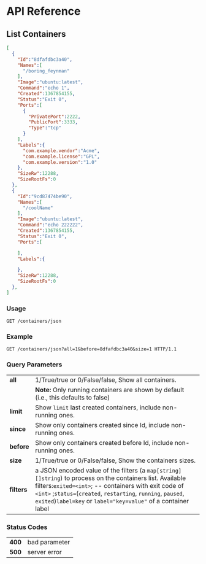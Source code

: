 # API Reference

## List Containers

```json
[
  {
    "Id":"8dfafdbc3a40",
    "Names":[
      "/boring_feynman"
    ],
    "Image":"ubuntu:latest",
    "Command":"echo 1",
    "Created":1367854155,
    "Status":"Exit 0",
    "Ports":[
      {
        "PrivatePort":2222,
        "PublicPort":3333,
        "Type":"tcp"
      }
    ],
    "Labels":{
      "com.example.vendor":"Acme",
      "com.example.license":"GPL",
      "com.example.version":"1.0"
    },
    "SizeRw":12288,
    "SizeRootFs":0
  },
  {
    "Id":"9cd87474be90",
    "Names":[
      "/coolName"
    ],
    "Image":"ubuntu:latest",
    "Command":"echo 222222",
    "Created":1367854155,
    "Status":"Exit 0",
    "Ports":[

    ],
    "Labels":{

    },
    "SizeRw":12288,
    "SizeRootFs":0
  },
]
```

### Usage
`GET /containers/json` 

### Example
`GET /containers/json?all=1&before=8dfafdbc3a40&size=1 HTTP/1.1`

### Query Parameters
|                |              |
-----------------|--------------| 
|**all**         | 1/True/true or 0/False/false, Show all containers. |
|                | **Note:** Only running containers are shown by default (i.e., this defaults to false)|
|**limit**       | Show `limit` last created containers, include non-running ones.|
|**since**       | Show only containers created since Id, include non-running ones. |
|**before**      | Show only containers created before Id, include non-running ones. |
|**size**        | 1/True/true or 0/False/false, Show the containers sizes.|
|**filters**     | a JSON encoded value of the filters (a `map[string][]string`) to process on the containers list. Available filters:`exited=<int>`; -- containers with exit code of  `<int>` ;`status=`(`created`, `restarting`, `running`, `paused`, `exited`)`label=key` or `label="key=value"` of a container label |

### Status Codes
|                |              |
-----------------|--------------| 
**400**        | bad parameter
**500**        | server error

